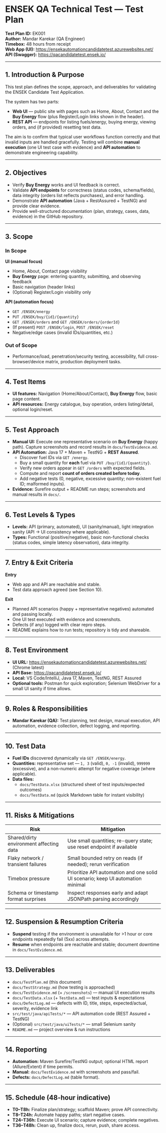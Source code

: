 # ENSEK QA Technical Test — Test Plan

**Test Plan ID:** EK001  
**Author:** Mandar Karekar (QA Engineer)  
**Timebox:** 48 hours from receipt  
**Web App (UI):** https://ensekautomationcandidatetest.azurewebsites.net/  
**API (Swagger):** https://qacandidatetest.ensek.io/

---

## 1. Introduction & Purpose
This test plan defines the scope, approach, and deliverables for validating the ENSEK Candidate Test Application.

The system has two parts:
- **Web UI** — public site with pages such as Home, About, Contact and the **Buy Energy** flow (plus Register/Login links shown in the header).
- **REST API** — endpoints for listing fuels/energy, buying energy, viewing orders, and (if provided) resetting test data.

The aim is to confirm that typical user workflows function correctly and that invalid inputs are handled gracefully. Testing will combine **manual execution** (one UI test case with evidence) and **API automation** to demonstrate engineering capability.

---

## 2. Objectives
- Verify **Buy Energy** works and UI feedback is correct.  
- Validate **API endpoints** for correctness (status codes, schema/fields), data integrity (orders list reflects purchases), and error handling.  
- Demonstrate **API automation** (Java + RestAssured + TestNG) and provide clear evidence.  
- Provide well-structured documentation (plan, strategy, cases, data, evidence) in the GitHub repository.

---

## 3. Scope

### In Scope
**UI (manual focus)**
- Home, About, Contact page visibility
- **Buy Energy** page: entering quantity, submitting, and observing feedback
- Basic navigation (header links)
- (Optional) Register/Login visibility only

**API (automation focus)**
- `GET /ENSEK/energy`  
- `PUT /ENSEK/buy/{id}/{quantity}`  
- `GET /ENSEK/orders` and `GET /ENSEK/orders/{orderId}`  
- (If present) `POST /ENSEK/login`, `POST /ENSEK/reset`  
- Negative/edge cases (invalid IDs/quantities, etc.)

### Out of Scope
- Performance/load, penetration/security testing, accessibility, full cross-browser/device matrix, production deployment tasks.

---

## 4. Test Items
- **UI features:** Navigation (Home/About/Contact), **Buy Energy** flow, basic page content.  
- **API resources:** Energy catalogue, buy operation, orders listing/detail, optional login/reset.

---

## 5. Test Approach
- **Manual UI:** Execute one representative scenario on **Buy Energy** (happy path). Capture screenshots and record results in `docs/TestEvidence.md`.  
- **API Automation:** Java 17 + Maven + TestNG + **REST Assured**.  
  - Discover fuel IDs via `GET /energy`.  
  - Buy a small quantity for **each** fuel via `PUT /buy/{id}/{quantity}`.  
  - Verify new orders appear in `GET /orders` with expected fields.  
  - Compute and report **count of orders created before today**.  
  - Add negative tests (0, negative, excessive quantity; non-existent fuel ID; malformed inputs).  
- **Evidence:** Surefire output + README run steps; screenshots and manual results in `docs/`.

---

## 6. Test Levels & Types
- **Levels:** API (primary, automated), UI (sanity/manual), light integration sanity (API → UI consistency where applicable).  
- **Types:** Functional (positive/negative), basic non-functional checks (status codes, simple latency observation), data integrity.

---

## 7. Entry & Exit Criteria
**Entry**
- Web app and API are reachable and stable.
- Test data approach agreed (see Section 10).

**Exit**
- Planned API scenarios (happy + representative negatives) automated and passing locally.
- One UI test executed with evidence and screenshots.
- Defects (if any) logged with clear repro steps.
- README explains how to run tests; repository is tidy and shareable.

---

## 8. Test Environment
- **UI URL:** https://ensekautomationcandidatetest.azurewebsites.net/ (Chrome latest)  
- **API Base:** https://qacandidatetest.ensek.io/  
- **Local:** VS Code/IntelliJ, Java 17, Maven, TestNG, REST Assured  
- **Optional tools:** Postman for quick exploration; Selenium WebDriver for a small UI sanity if time allows.

---

## 9. Roles & Responsibilities
- **Mandar Karekar (QA):** Test planning, test design, manual execution, API automation, evidence collection, defect logging, and reporting.

---

## 10. Test Data
- **Fuel IDs** discovered dynamically via `GET /ENSEK/energy`.  
- **Quantities:** representative set — `1, 3` (valid), `0, -1` (invalid), `999999` (excessive), and a non-numeric attempt for negative coverage (where applicable).  
- **Data files:**  
  - `docs/TestData.xlsx` (structured sheet of test inputs/expected outcomes)  
  - `docs/TestData.md` (quick Markdown table for instant visibility)

---

## 11. Risks & Mitigations
| Risk | Mitigation |
|------|------------|
| Shared/dirty environment affecting data | Use small quantities; re-query state; use reset endpoint if available |
| Flaky network / transient failures | Small bounded retry on reads (if needed); rerun verification |
| Timebox pressure | Prioritize API automation and one solid UI scenario; keep UI automation minimal |
| Schema or timestamp format surprises | Inspect responses early and adapt JSONPath parsing accordingly |

---

## 12. Suspension & Resumption Criteria
- **Suspend** testing if the environment is unavailable for >1 hour or core endpoints repeatedly fail (5xx) across attempts.  
- **Resume** when endpoints are reachable and stable; document downtime in `docs/TestEvidence.md`.

---

## 13. Deliverables
- `docs/TestPlan.md` (this document)  
- `docs/TestStrategy.md` (how testing is approached)  
- `docs/TestEvidence.md` (+ `/screenshots`) — manual UI execution results  
- `docs/TestData.xlsx` (+ `TestData.md`) — test inputs & expectations  
- `docs/DefectLog.md` — defects with ID, title, steps, expected/actual, severity, evidence link  
- `src/test/java/apiTests/*` — API automation code (REST Assured + TestNG)  
- (Optional) `src/test/java/uiTests/*` — small Selenium sanity  
- `README.md` — project overview & run instructions

---

## 14. Reporting
- **Automation:** Maven Surefire/TestNG output; optional HTML report (Allure/Extent) if time permits.  
- **Manual:** `docs/TestEvidence.md` with screenshots and pass/fail.  
- **Defects:** `docs/DefectLog.md` (table format).

---

## 15. Schedule (48-hour indicative)
- **T0–T8h:** Finalize plan/strategy; scaffold Maven; prove API connectivity.  
- **T8–T24h:** Automate happy paths; start negative cases.  
- **T24–T36h:** Execute UI scenario; capture evidence; complete negatives.  
- **T36–T48h:** Clean up, finalize docs, rerun, push, share access.

